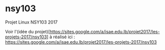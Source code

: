 # nsy103
Projet Linux NSY103 2017

Voir l'(idée du projet)[https://sites.google.com/a/isae.edu.lb/projet2017/les-projets-2017/nsy103] à réalisé ici : https://sites.google.com/a/isae.edu.lb/projet2017/les-projets-2017/nsy103
